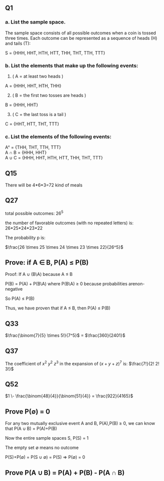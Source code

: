 ## Q1

### a. List the sample space.

   The sample space consists of all possible outcomes when a coin is tossed three times. Each outcome can be represented as a sequence of heads (H)     and tails (T):

   S = \{HHH, HHT, HTH, HTT, THH, THT, TTH, TTT\}

### b. List the elements that make up the following events:

   1. \( A = at least two heads \)

   A = \{HHH, HHT, HTH, THH\}


   2. \( B = the first two tosses are heads \)
   
   B = \{HHH, HHT\}


   3. \( C = the last toss is a tail \)

   C = \{HHT, HTT, THT, TTT\}

### c. List the elements of the following events:

   Aᶜ = \{THH, THT, TTH, TTT\}  
   A &#8745; B = \{HHH, HHT\}  
   A &#8746; C = \{HHH, HHT, HTH, HTT, THH, THT, TTT\}
   
## Q15
   There will be 4\*6*3=72 kind of meals

## Q27
   total possible outcomes: $26^5$

   the number of favorable outcomes (with no repeated letters) is: 26\*25\*24\*23\*22

   The probability p is: 

   $\frac{26 \times 25 \times 24 \times 23 \times 22}{26^5}$

## Prove: if A $\in$ B, P(A) $\le$ P(B)

   Proof: If A $\cup$ (B\\A) because A $\le$ B
   
   P(B) = P(A) + P(B\\A) where P(B\\A) $\ge$ 0 because probabilities arenon-negative
   
   So P(A) $\le$ P(B)
   
   Thus, we have proven that if A $\le$ B, then P(A) $\le$ P(B)
   
## Q33

$\frac{\binom{7}{5} \times 5!}{7^5}$
= $\frac{360}{2401}$

## Q37
The coefficient of $x^2$ $y^2$ $z^3$ in the expansion of $(x+y+z)^7$ is: 
$\frac{7!}{2! 2! 3!}$ 

## Q52
$1 \- \frac{\binom{48}{4}}{\binom{51}{4}} = \frac{922}{4165}$

## Prove P($\emptyset$) = 0

For any two mutually exclusive event A and B, P(A),P(B) $\ge$ 0, we can know that P(A $\cup$ B) = P(A)+P(B)

Now the entire sample spaces S, P(S) = 1

The empty set $\emptyset$ means no outcome

P(S)+P($\emptyset$) = P(S $\cup$ $\emptyset$) = P(S) => P($\emptyset$) = 0

## Prove P(A $\cup$ B) = P(A) + P(B) - P(A $\cap$ B)
